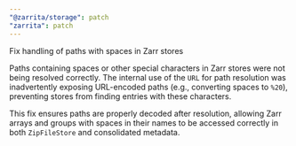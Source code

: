 ```yaml
---
"@zarrita/storage": patch
"zarrita": patch
---
```


Fix handling of paths with spaces in Zarr stores

Paths containing spaces or other special characters in Zarr stores were not being resolved correctly. The internal use of the `URL` for path resolution was inadvertently exposing URL-encoded paths (e.g., converting spaces to `%20`), preventing stores from finding entries with these characters.

This fix ensures paths are properly decoded after resolution, allowing Zarr arrays and groups with spaces in their names to be accessed correctly in both `ZipFileStore` and consolidated metadata.
